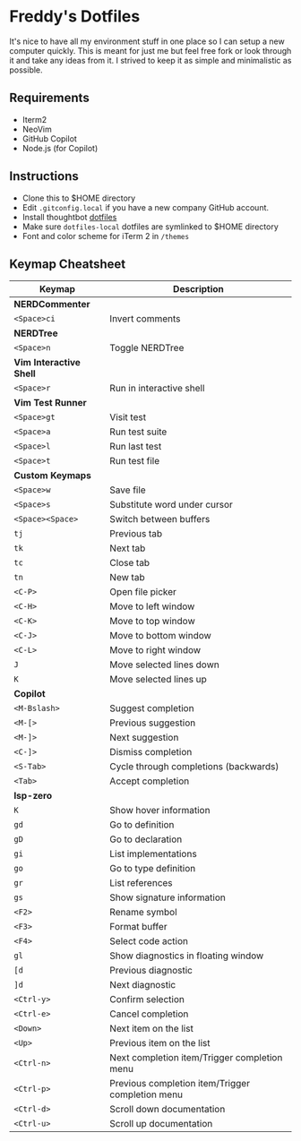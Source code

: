 # Freddy's Dotfiles

It's nice to have all my environment stuff in one place so I can setup a new
computer quickly. This is meant for just me but feel free fork or look through
it and take any ideas from it. I strived to keep it as simple and minimalistic
as possible.

## Requirements

* Iterm2
* NeoVim
* GitHub Copilot
* Node.js (for Copilot)

## Instructions

* Clone this to $HOME directory
* Edit `.gitconfig.local` if you have a new company GitHub account.
* Install thoughtbot [dotfiles](https://github.com/thoughtbot/dotfiles)
* Make sure `dotfiles-local` dotfiles are symlinked to $HOME directory
* Font and color scheme for iTerm 2 in `/themes`


## Keymap Cheatsheet

| Keymap | Description |
|--------|-------------|
| **NERDCommenter** | |
| `<Space>ci` | Invert comments |
| **NERDTree** | |
| `<Space>n` | Toggle NERDTree |
| **Vim Interactive Shell** | |
| `<Space>r` | Run in interactive shell |
| **Vim Test Runner** | |
| `<Space>gt` | Visit test |
| `<Space>a` | Run test suite |
| `<Space>l` | Run last test |
| `<Space>t` | Run test file |
| **Custom Keymaps** | |
| `<Space>w` | Save file |
| `<Space>s` | Substitute word under cursor |
| `<Space><Space>` | Switch between buffers |
| `tj` | Previous tab |
| `tk` | Next tab |
| `tc` | Close tab |
| `tn` | New tab |
| `<C-P>` | Open file picker |
| `<C-H>` | Move to left window |
| `<C-K>` | Move to top window |
| `<C-J>` | Move to bottom window |
| `<C-L>` | Move to right window |
| `J` | Move selected lines down |
| `K` | Move selected lines up |
| **Copilot** | |
| `<M-Bslash>` | Suggest completion |
| `<M-[>` | Previous suggestion |
| `<M-]>` | Next suggestion |
| `<C-]>` | Dismiss completion |
| `<S-Tab>` | Cycle through completions (backwards) |
| `<Tab>` | Accept completion |
| **lsp-zero** | |
| `K` | Show hover information |
| `gd` | Go to definition |
| `gD` | Go to declaration |
| `gi` | List implementations |
| `go` | Go to type definition |
| `gr` | List references |
| `gs` | Show signature information |
| `<F2>` | Rename symbol |
| `<F3>` | Format buffer |
| `<F4>` | Select code action |
| `gl` | Show diagnostics in floating window |
| `[d` | Previous diagnostic |
| `]d` | Next diagnostic |
| `<Ctrl-y>` | Confirm selection |
| `<Ctrl-e>` | Cancel completion |
| `<Down>` | Next item on the list |
| `<Up>` | Previous item on the list |
| `<Ctrl-n>` | Next completion item/Trigger completion menu |
| `<Ctrl-p>` | Previous completion item/Trigger completion menu |
| `<Ctrl-d>` | Scroll down documentation |
| `<Ctrl-u>` | Scroll up documentation |
